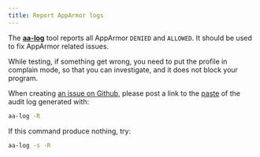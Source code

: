 ```yaml
---
title: Report AppArmor logs
---
```


The **[aa-log](usage.md#apparmor-log)** tool reports all AppArmor `DENIED` and `ALLOWED`. It should be used to fix AppArmor related issues.

While testing, if something get wrong, you need to put the profile in complain mode, so that you can investigate, and it does not block your program.

When creating [an issue on Github][newissue], please post a link to the [paste] of the audit log generated with:
```sh
aa-log -R
```

If this command produce nothing, try:
```sh
aa-log -s -R
```

[newissue]: https://github.com/roddhjav/apparmor.d/issues/new
[paste]: https://pastebin.com/
